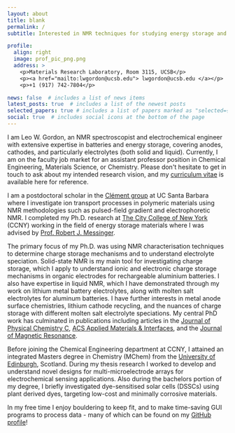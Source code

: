```yaml
---
layout: about
title: blank
permalink: /
subtitle: Interested in NMR techniques for studying energy storage and carbon capture systems.

profile:
  align: right
  image: prof_pic_png.png
  address: >
    <p>Materials Research Laboratory, Room 3115, UCSB</p>
    <p><a href="mailto:lwgordon@ucsb.edu"> lwgordon@ucsb.edu </a></p>
    <p>+1 (917) 742-7804</p>

news: false  # includes a list of news items
latest_posts: true  # includes a list of the newest posts
selected_papers: true # includes a list of papers marked as "selected={true}"
social: true  # includes social icons at the bottom of the page
---
```


I am Leo W. Gordon, an NMR spectroscopist and electrochemical engineer with extensive expertise in batteries and energy storage, covering anodes, cathodes, and particularly electrolytes (both solid and liquid). Currently, I am on the faculty job market for an assistant professor position in Chemical Engineering, Materials Science, or Chemistry. Please don't hesitate to get in touch to ask about my intended research vision, and my [curriculum vitae](/assets/pdf/Leo_CV.pdf) is available here for reference.

I am a postdoctoral scholar in the [Clément group](https://clement.materials.ucsb.edu) at UC Santa Barbara where I investigate ion transport processes in polymeric materials using NMR methodologies such as pulsed-field gradient and electrophoretic NMR. I completed my Ph.D. research at [The City College of New York](https://www.ccny.cuny.edu/chemeng) (CCNY) working in the field of energy storage materials where I was advised by [Prof. Robert J. Messinger](https://rmessinger.ccny.cuny.edu).

The primary focus of my Ph.D. was using NMR characterisation techniques to determine charge storage mechanisms and to understand electrolyte speciation. Solid-state NMR is my main tool for investigating charge storage, which I apply to understand ionic and electronic charge storage mechanisms in organic electrodes for rechargeable aluminium batteries. I also have expertise in liquid NMR, which I have demonstrated through my work on lithium metal battery electrolytes, along with molten salt electrolytes for aluminum batteries. I have further interests in metal anode surface chemistries, lithium cathode recycling, and the nuances of charge storage with different molten salt electrolyte speciations. My central PhD work has culminated in publications including articles in the [Journal of Physical Chemistry C](https://pubs.acs.org/doi/10.1021/acs.jpcc.2c04272), [ACS Applied Materials & Interfaces](https://pubs.acs.org/doi/abs/10.1021/acsami.2c09267), and the [Journal of Magnetic Resonance](https://www.sciencedirect.com/science/article/abs/pii/S1090780723000095).

Before joining the Chemical Engineering department at CCNY, I attained an integrated Masters degree in Chemistry (MChem) from the [University of Edinburgh](https://www.chem.ed.ac.uk), Scotland. During my thesis research I worked to develop and understand novel designs for multi-microelectrode arrays for electrochemical sensing applications. Also during the bachelors portion of my degree, I briefly investigated dye-sensitised solar cells (DSSCs) using plant derived dyes, targeting low-cost and minimally corrosive materials.

In my free time I enjoy bouldering to keep fit, and to make time-saving GUI programs to process data - many of which can be found on my [GitHub profile](https://github.com/LeoWGordon)!